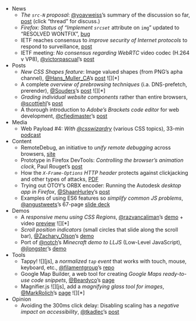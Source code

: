  - News
   - *The `src-N` proposal*: [@yoavweiss]()’s summary of the discussion so far, [post](http://lists.whatwg.org/htdig.cgi/whatwg-whatwg.org/2013-November/041369.html) (click “thread” for discuss.)
   - *Firefox: Status of  “Implement `srcset`* attribute on `img`” updated to “RESOLVED WONTFIX”, [bug](https://bugzilla.mozilla.org/show_bug.cgi?id=870021)
   - IETF reaches consensus to *improve security of Internet protocols* to respond to surveillance, [post](http://www.ietf.org/media/2013-11-07-internet-privacy-and-security.html)
   - IETF meeting: *No consensus regarding WebRTC* video codec (H.264 v VP8), [@victorpascual]()’s [post](http://webrtchacks.com/ietf-finally-made-decision-mandatory-implement-mti-video-codec-webrtc/)
 - Posts
   - *New CSS Shapes feature*: Image valued shapes (from PNG’s apha channel), [@Hans_Muller_CA]()’s [post](http://hansmuller-webkit.blogspot.com/2013/11/css-shapes-from-images.html) ![][*]
   - A complete *overview of prebrowsing techniques* (i.a. DNS-prefetch, prerender), [@Souders]()’s [post](http://www.stevesouders.com/blog/2013/11/07/prebrowsing/) ![][*]
   - *Grading individual website components* rather than entire browsers, [@scottjehl]()’s [post](http://filamentgroup.com/lab/grade_components/)
   - A thorough introduction to *Adobe’s Brackets code editor* for web development, [@cfjedimaster]()’s [post](http://dev.tutsplus.com/tutorials/deeper-in-the-brackets-editor--net-35527)
 - Media
   - Web Payload #4: *With [@csswizardry]()* (various CSS topics), 33-min [podcast](http://www.webpayload.com/podcast/harry-roberts-why-not-to-use-ids-the-tipping-point-inuit.css-frameworks)
 - Content
   - RemoteDebug, an initiative to *unify remote debugging* across browsers, [site](http://remotedebug.org/)
   - Prototype in Firefox DevTools: *Controlling the browser’s animation clock*, Paul Rouget’s [post](http://paulrouget.com/e/animationclock2/)
   - How the *`X-Frame-Options` HTTP header* protects against clickjacking and other types of attacks, [PDF](https://cure53.de/xfo-clickjacking.pdf)
   - Trying out OTOY’s ORBX encoder: Running the Autodesk *desktop app in Firefox*, [@ShaanHurley]()’s [post](http://autodesk.blogs.com/between_the_lines/2013/11/running-autodesk-applications-in-my-web-browser-today.html)
   - Examples of using ES6 features so *simplify common JS problems*, [@angustweets]()’s 67-page [slide deck](https://speakerdeck.com/anguscroll/es6-uncensored)
 - Demos
   - A *responsive menu using CSS Regions*, [@razvancaliman]()’s [demo](http://codepen.io/oslego/pen/tdHEg) + video [preview](http://www.youtube.com/watch?v=lrnMcOV_VxA) ![][*]
   - *Scroll position indicators* (small circles that slide along the scroll bar), [@Zachary_Olson]()’s [demo](http://codepen.io/zacharyolson/pen/uaEzD)
   - Port of [@notch]()’s *Minecraft demo to LLJS* (Low-Level JavaScript), [@jlongster]()’s [demo](http://jlongster.github.io/lljs-minecraft/)
 - Tools
   - Tappy! ![][js], a *normalized `tap` event* that works with touch, mouse, keyboard, etc., [@filamentgroup]()’s [repo](https://github.com/filamentgroup/tappy/)
   - Google Map Builder, a web tool for creating *Google Maps ready-to-use code snippets*, [@Beardyco]()’s [page](http://googlemap.beardy.co/)
   - Magnifier.js ![][js], add a *magnifying glass tool for images*, [@MarkRolich]()’s [page](http://mark-rolich.github.io/Magnifier.js/) ![][*]
 - Opinion
   - Avoiding the 300ms click delay: Disabling scaling has a *negative impact on accessibility*, [@tkadlec]()’s [post](http://timkadlec.com/2013/11/Avoiding-the-300ms-click-delay-accessibly/)
